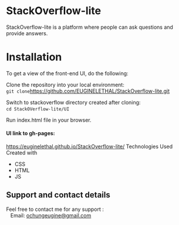 # StackOverflow-lite
StackOverflow-lite is a platform where people can ask questions and provide answers.
# Installation
To get a view of the front-end UI, do the following:  

Clone the repository into your local environment: &nbsp;   
`git clone`https://github.com/EUGINELETHAL/StackOverflow-lite.git&nbsp;

Switch to stackoverflow directory created after cloning:&nbsp;   
`cd StackOVerflow-lite/UI`&nbsp;

Run index.html file in your browser.&nbsp;   

#### UI link to gh-pages:
https://euginelethal.github.io/StackOverflow-lite/
Technologies Used
Created with
* CSS
* HTML
* JS
 ## Support and contact details
Feel free to contact me for any support : <br />
&nbsp;&nbsp;&nbsp;Email: ochungeugine@gmail.com

